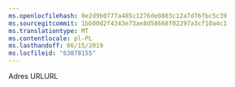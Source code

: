 ```yaml
---
ms.openlocfilehash: 0e2d9b0777a485c1276de0803c12a7d76fbc5c39
ms.sourcegitcommit: 1bb00d2f4343e73ae8d58668f02297a3cf10a4c1
ms.translationtype: MT
ms.contentlocale: pl-PL
ms.lasthandoff: 06/15/2019
ms.locfileid: "63878155"
---
```

<span data-ttu-id="aa539-101">Adres URL</span><span class="sxs-lookup"><span data-stu-id="aa539-101">URL</span></span>